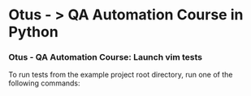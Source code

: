 # Otus - > QA Automation Course in Python


### Otus - QA Automation Course: Launch vim tests 

To run tests from the example project root directory, run one of the following commands:

